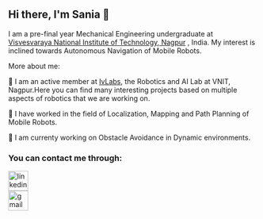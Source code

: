 ## Hi there, I'm Sania 👋

I am a pre-final year Mechanical Engineering undergraduate at [Visvesvaraya National Institute of Technology, Nagpur](https://vnit.ac.in/) , India. My interest is inclined towards Autonomous Navigation of Mobile Robots.

More about me:

 :star2:  I am an active member at [IvLabs](https://www.ivlabs.in/), the Robotics and AI Lab at VNIT, Nagpur.Here you can find many interesting projects based on multiple aspects of robotics that we are working on.

 :star2:  I have worked in the field of Localization, Mapping and Path Planning of Mobile Robots.

 :star2:  I am currenty working on Obstacle Avoidance in Dynamic environments.
 
 
 ### You can contact me through:
 [<img src='https://img.shields.io/badge/LinkedIn-0077B5?style=for-the-badge&logo=linkedin&logoColor=white' alt='linkedin' height='40'>](https://www.linkedin.com/in/sania-subhedar/)  
[<img src ='https://img.shields.io/badge/Gmail-D14836?style=for-the-badge&logo=gmail&logoColor=white' alt='gmail' height='40' >](mailto:sania.subhedar19@gmail.com)


